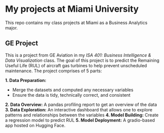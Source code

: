 # My projects at Miami University
This repo contains my class projects at Miami as a Business Analytics major.

## GE Project
This is a project from GE Aviation in my *ISA 401: Business Intelligence & Data Visualization* class. The goal of this project is to predict the Remaining Useful Life (RUL) of aircraft gas turbines to help prevent unscheduled maintenance. The project comprises of 5 parts:

**1. Data Preparation:**
* Merge the datasets and computed any necessary variables
* Ensure the data is tidy, technically correct, and consistent

**2. Data Overview:** A pandas profiling report to get an overview of the data
**3. Data Exploration:** An interactive dashboard that allows one to explore patterns and relationships between the variables
**4. Model Building:** Create a regression model to predict RUL
**5. Model Deployment:** A gradio-based app hosted on Hugging Face.

